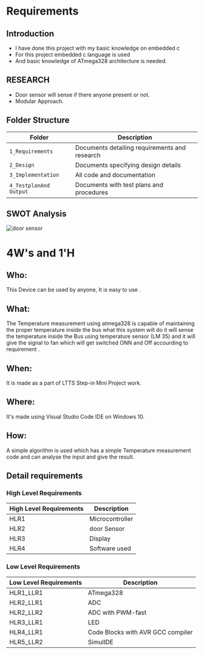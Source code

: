 
# Requirements

## Introduction
* I have done this project with my basic knowledge on embedded c 
* For this project embedded c language is used 
* And basic knowledge of ATmega328 architecture  is needed.
## RESEARCH

- Door sensor will sense if there anyone present or not.
- Modular Approach.

## Folder Structure
|Folder             | Description |
|-------------------| -----------------------------------------|
| `1_Requirements`   | Documents detailing requirements and research|
| `2_Design`         | Documents specifying design details|
| `3_Implementation` | All code and documentation|
| `4_TestplanAnd Output`      | Documents with test plans and procedures

## SWOT Analysis

![door sensor](https://user-images.githubusercontent.com/80033796/164544892-334a1838-f432-407e-a205-eb1bc3b99512.png)

# 4W's and 1'H
## Who:  
This Device can be used by anyone, It is easy to use .
## What:
The Temperature measurement using atmega328 is capable of maintaining the proper temperature inside the bus what this system will do it will sense the temperature inside the Bus using temperature sensor (LM 35) and it will give the signal to fan which will get switched ONN and Off accourding to requirement  .
## When:
It is made as a part of LTTS Step-in Mini Project work.
## Where:
It's made using Visual Studio Code IDE on Windows 10.
## How:
A simple algorithm is used which has a simple Temperature measurement code and can analyse the input and give the result.

## Detail requirements
### High Level Requirements
| High Level Requirements      | Description |
| ----------- | ----------- |
| HLR1      | Microcontroller   |
| HLR2   | door Sensor|
| HLR3  | Display|
| HLR4   | Software used|

### Low Level Requirements
| Low Level Requirements      | Description |
| ----------- | ----------- |
| HLR1_LLR1   | ATmega328     |
| HLR2_LLR1   |  ADC|
| HLR2_LLR2   | ADC with PWM-fast|
| HLR3_LLR1   |LED|
| HLR4_LLR1   | Code Blocks with AVR GCC compiler |
| HLR5_LLR2   | SimulIDE |
